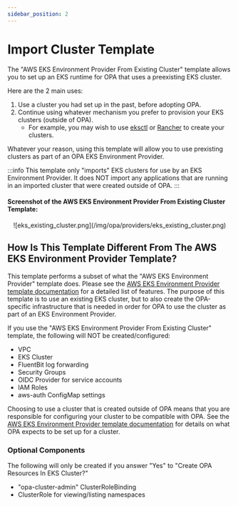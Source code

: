 ```yaml
---
sidebar_position: 2
---
```


# Import Cluster Template

The "AWS EKS Environment Provider From Existing Cluster" template allows you to set up an EKS runtime for OPA that uses a preexisting EKS cluster. 

Here are the 2 main uses:

1. Use a cluster you had set up in the past, before adopting OPA.
1. Continue using whatever mechanism you prefer to provision your EKS clusters (outside of OPA).
    * For example, you may wish to use [eksctl](https://eksctl.io/) or [Rancher](https://www.rancher.com/) to create your clusters.

Whatever your reason, using this template will allow you to use prexisting clusters as part of an OPA EKS Environment Provider.

:::info
This template only "imports" EKS clusters for use by an EKS Environment Provider. It does NOT import any applications that are running in an imported cluster that were created outside of OPA.
:::

#### Screenshot of the AWS EKS Environment Provider From Existing Cluster Template:
<p align="center">
![eks_existing_cluster.png](/img/opa/providers/eks_existing_cluster.png)
</p>

## How Is This Template Different From The AWS EKS Environment Provider Template?

This template performs a subset of what the "AWS EKS Environment Provider" template does. Please see the [AWS EKS Environment Provider template documentation](newClusterTemplate) for a detailed list of features. The purpose of this template is to use an existing EKS cluster, but to also create the OPA-specific infrastructure that is needed in order for OPA to use the cluster as part of an EKS Environment Provider.

If you use the "AWS EKS Environment Provider From Existing Cluster" template, the following will NOT be created/configured:

  * VPC
  * EKS Cluster
  * FluentBit log forwarding
  * Security Groups
  * OIDC Provider for service accounts
  * IAM Roles
  * aws-auth ConfigMap settings

Choosing to use a cluster that is created outside of OPA means that you are responsible for configuring your cluster to be compatible with OPA. See the [AWS EKS Environment Provider template documentation](newClusterTemplate) for details on what OPA expects to be set up for a cluster. 

### Optional Components

The following will only be created if you answer "Yes" to "Create OPA Resources In EKS Cluster?"
  * "opa-cluster-admin" ClusterRoleBinding
  * ClusterRole for viewing/listing namespaces
